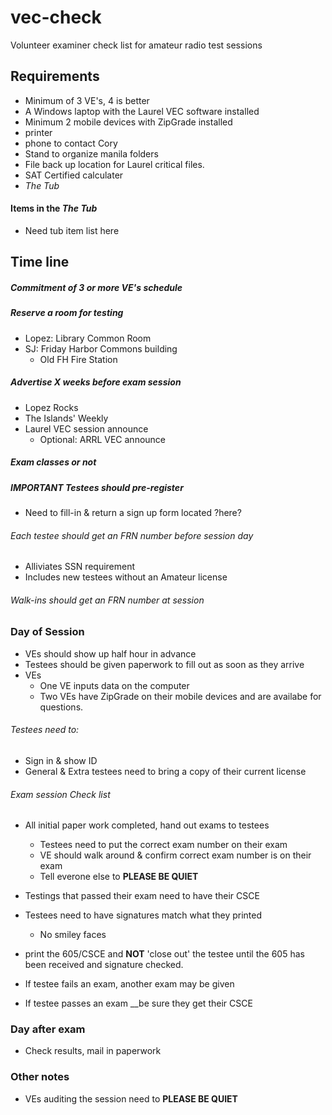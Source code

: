 # vec-check
Volunteer examiner check list for amateur radio test sessions

## Requirements
* Minimum of 3 VE's, 4 is better
* A Windows laptop with the Laurel VEC software installed
* Minimum 2 mobile devices with ZipGrade installed
* printer
* phone to contact Cory
* Stand to organize manila folders
* File back up location for Laurel critical files.
* SAT Certified calculater
* _The Tub_

#### Items in the _The Tub_
* Need tub item list here



## Time line

##### Commitment of 3 or more VE's schedule
#####  Reserve a room for testing
* Lopez: Library Common Room
* SJ: Friday Harbor Commons building
  * Old FH Fire Station

##### Advertise X weeks before exam session
* Lopez Rocks
* The Islands' Weekly
* Laurel VEC session announce
  * Optional: ARRL VEC announce


##### Exam classes or not

##### __IMPORTANT__ Testees should pre-register
* Need to fill-in & return a sign up form located ?here?

###### Each testee should get an FRN number before session day
* Alliviates SSN requirement
* Includes new testees without an Amateur license

###### Walk-ins should get an FRN number at session

### Day of Session
* VEs should show up half hour in advance
* Testees should be given paperwork to fill out as soon as they arrive
* VEs
  * One VE inputs data on the computer
  * Two VEs have ZipGrade on their mobile devices and are availabe for
  questions.

###### Testees need to:
* Sign in & show ID
* General & Extra testees need to bring a copy of their current
license

###### Exam session Check list
* All initial paper work completed, hand out exams to testees
  * Testees need to put the correct exam number on their exam
  * VE should walk around & confirm correct exam number is on their
  exam
  * Tell everone else to __PLEASE BE QUIET__
* Testings that passed their exam need to have their CSCE
* Testees need to have signatures match what they printed
  * No smiley faces

* print the 605/CSCE and __NOT__ 'close out' the testee until the 605
has been received and signature checked.
* If testee fails an exam, another exam may be given
* If testee passes an exam __be sure they get their CSCE


### Day after exam

* Check results, mail in paperwork


### Other notes
* VEs auditing the session need to __PLEASE BE QUIET__


